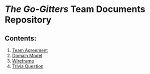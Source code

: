 # *The Go-Gitters* Team Documents Repository

## Contents:

1. [Team Agreement](team-agreement.md)
2. [Domain Model](domain-model.png)
3. [Wireframe](wireframe.png)
4. [Trivia Question](trivia-questions.md)